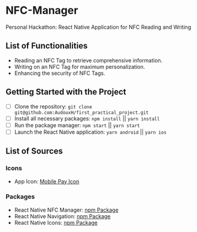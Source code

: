 # NFC-Manager

Personal Hackathon: React Native Application for NFC Reading and Writing

## List of Functionalities
- Reading an NFC Tag to retrieve comprehensive information.
- Writing on an NFC Tag for maximum personalization.
- Enhancing the security of NFC Tags.

## Getting Started with the Project
- [ ] Clone the repository: `git clone git@github.com:AudouxH/first_practical_project.git`
- [ ] Install all necessary packages: `npm install` || `yarn install`
- [ ] Run the package manager: `npm start` || `yarn start`
- [ ] Launch the React Native application: `yarn android` || `yarn ios`

## List of Sources

### Icons
- App Icon: [Mobile Pay Icon](https://www.flaticon.com/free-icon/mobile-pay_5227628?term=nfc&page=1&position=27&origin=search&related_id=5227628)

### Packages
- React Native NFC Manager: [npm Package](https://www.npmjs.com/package/react-native-nfc-manager)
- React Native Navigation: [npm Package](https://www.npmjs.com/package/@react-navigation/native)
- React Native Icons: [npm Package](https://www.npmjs.com/package/react-native-vector-icons)
